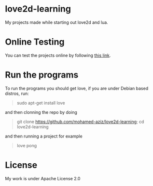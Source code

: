 # love2d-learning
My projects made while starting out love2d and lua.

# Online Testing

You can test the projects online by following [this link](http://mohamed-aziz.github.io/games/).

# Run the programs

To run the programs you should get love, if you are under Debian based distros, run:

> sudo apt-get install love

and then clonning the repo by doing

> git clone https://github.com/mohamed-aziz/love2d-learning; cd love2d-learning

and then running a project for example

> love pong

# License
My work is under Apache License 2.0
